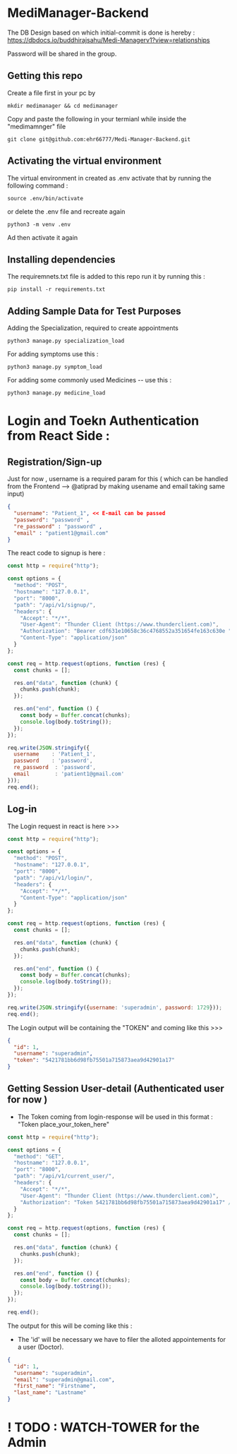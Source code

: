 # MediManager-Backend

The DB Design based on which initial-commit is done is hereby :
https://dbdocs.io/buddhirajsahu/Medi-Managerv1?view=relationships

Password will be shared in the group.


## Getting this repo

Create a file first in your pc by 

```
mkdir medimanager && cd medimanager
```


Copy and paste the following in your termianl while inside the "medimamnger" file

```
git clone git@github.com:ehr66777/Medi-Manager-Backend.git
```

## Activating the virtual environment
The virtual environment in created as .env
activate that by running the following command :
```
source .env/bin/activate
```

or delete the .env file and recreate again

```
python3 -m venv .env
```
Ad then activate it again

## Installing dependencies

The requiremnets.txt file is added to this repo 
run it by running this :

```
pip install -r requirements.txt
```
## Adding Sample Data for Test Purposes

Adding the Specialization, required to create appointments
```
python3 manage.py specialization_load
```

For adding symptoms use this :

```
python3 manage.py symptom_load
```

For adding some commonly used Medicines -- use this :

```
python3 manage.py medicine_load
```
# Login and Toekn Authentication from React Side :

## Registration/Sign-up 

Just for now , username is a required param for this ( which can be handled from the Frontend --> @atiprad by making usename and email taking same input)

```json
{
  "username": "Patient_1", << E-mail can be passed 
  "password": "password" ,
  "re_password" : "password" ,
  "email" : "patient1@gmail.com"
}
```
The react code to signup is here :

```node.js
const http = require("http");

const options = {
  "method": "POST",
  "hostname": "127.0.0.1",
  "port": "8000",
  "path": "/api/v1/signup/",
  "headers": {
    "Accept": "*/*",
    "User-Agent": "Thunder Client (https://www.thunderclient.com)",
    "Authorization": "Bearer cdf631e10658c36c4768552a351654fe163c630e ",
    "Content-Type": "application/json"
  }
};

const req = http.request(options, function (res) {
  const chunks = [];

  res.on("data", function (chunk) {
    chunks.push(chunk);
  });

  res.on("end", function () {
    const body = Buffer.concat(chunks);
    console.log(body.toString());
  });
});

req.write(JSON.stringify({
  username    : 'Patient_1',
  password    : 'password',
  re_password  : 'password',
  email        : 'patient1@gmail.com'
}));
req.end();
```

## Log-in 

The Login request in react is here >>>

```node.js
const http = require("http");

const options = {
  "method": "POST",
  "hostname": "127.0.0.1",
  "port": "8000",
  "path": "/api/v1/login/",
  "headers": {
    "Accept": "*/*",
    "Content-Type": "application/json"
  }
};

const req = http.request(options, function (res) {
  const chunks = [];

  res.on("data", function (chunk) {
    chunks.push(chunk);
  });

  res.on("end", function () {
    const body = Buffer.concat(chunks);
    console.log(body.toString());
  });
});

req.write(JSON.stringify({username: 'superadmin', password: 1729}));
req.end();
```

The Login output will be containing the "TOKEN" and coming like this >>>

```json
{
  "id": 1,
  "username": "superadmin",
  "token": "5421781bb6d98fb75501a715873aea9d42901a17"
}
```

## Getting Session User-detail (Authenticated user for now )

- The Token coming from login-response will be used in this format : "Token place_your_token_here"
```node.js
const http = require("http");

const options = {
  "method": "GET",
  "hostname": "127.0.0.1",
  "port": "8000",
  "path": "/api/v1/current_user/",
  "headers": {
    "Accept": "*/*",
    "User-Agent": "Thunder Client (https://www.thunderclient.com)",
    "Authorization": "Token 5421781bb6d98fb75501a715873aea9d42901a17" // TOKEN PLACEHOLDER IS HERE
  }
};

const req = http.request(options, function (res) {
  const chunks = [];

  res.on("data", function (chunk) {
    chunks.push(chunk);
  });

  res.on("end", function () {
    const body = Buffer.concat(chunks);
    console.log(body.toString());
  });
});

req.end();
```

The output for this will be coming like this :

- The 'id' will be necessary we have to filer the alloted appointements for a user (Doctor).

```json
{
  "id": 1,
  "username": "superadmin",
  "email": "superadmin@gmail.com",
  "first_name": "Firstname",
  "last_name": "Lastname"
}
```
# ! TODO : WATCH-TOWER for the Admin















